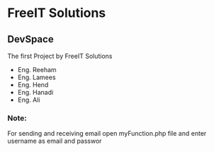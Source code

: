 # FreeIT Solutions
## DevSpace

The first Project by FreeIT Solutions
- Eng. Reeham 
- Eng. Lamees
- Eng. Hend
- Eng. Hanadi
- Eng. Ali

### Note:
For sending and receiving email open myFunction.php file and enter  username as email and passwor
